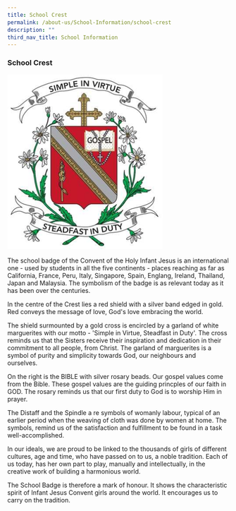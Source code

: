 ```yaml
---
title: School Crest
permalink: /about-us/School-Information/school-crest
description: ""
third_nav_title: School Information
---
```

### School Crest

<img src="/images/crest.png" 
     style="width:70%">
		 
The school badge of the Convent of the Holy Infant Jesus is an international one - used by students in all the five continents - places reaching as far as California, France, Peru, Italy, Singapore, Spain, Englang, Ireland, Thailand, Japan and Malaysia. The symbolism of the badge is as relevant today as it has been over the centuries.

  

In the centre of the Crest lies a red shield with a silver band edged in gold. Red conveys the message of love, God's love embracing the world.

  

The shield surmounted by a gold cross is encircled by a garland of white marguerites with our motto - 'Simple in Virtue, Steadfast in Duty'. The cross reminds us that the Sisters receive their inspiration and dedication in their commitment to all people, from Christ. The garland of marguerites is a symbol of purity and simplicity towards God, our neighbours and ourselves. 

  

On the right is the BIBLE with silver rosary beads. Our gospel values come from the Bible. These gospel values are the guiding princples of our faith in GOD. The rosary reminds us that our first duty to God is to worship Him in prayer.

  

The Distaff and the Spindle a re symbols of womanly labour, typical of an earlier period when the weaving of cloth was done by women at home. The symbols, remind us of the satisfaction and fulfillment to be found in a task well-accomplished.

  

In our ideals, we are proud to be linked to the thousands of girls of different cultures, age and time, who have passed on to us, a noble tradition. Each of us today, has her own part to play, manually and intellectually, in the creative work of building a harmonious world.

  

The School Badge is therefore a mark of honour. It shows the characteristic spirit of Infant Jesus Convent girls around the world. It encourages us to carry on the tradition. 